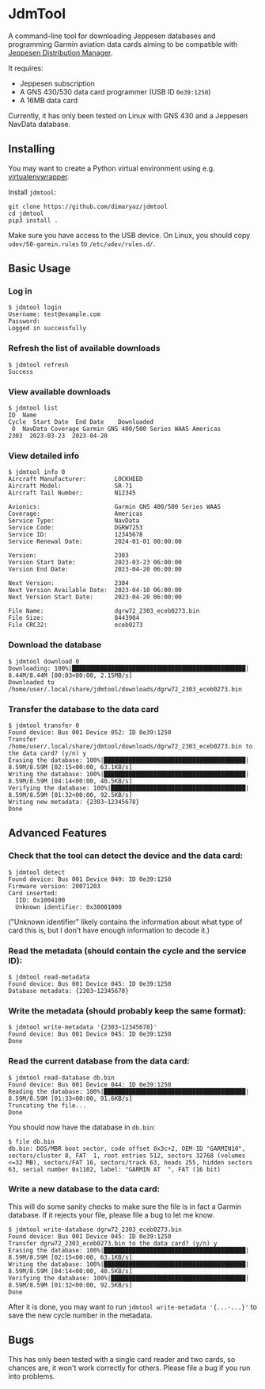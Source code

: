 # JdmTool

A command-line tool for downloading Jeppesen databases and programming Garmin aviation data cards aiming to be compatible with [Jeppesen Distribution Manager](https://ww2.jeppesen.com/data-solutions/jeppesen-distribution-manager/).

It requires:
- Jeppesen subscription
- A GNS 430/530 data card programmer (USB ID `0e39:1250`)
- A 16MB data card

Currently, it has only been tested on Linux with GNS 430 and a Jeppesen NavData database.

## Installing

You may want to create a Python virtual environment using e.g. [virtualenvwrapper](https://pypi.org/project/virtualenvwrapper/).

Install `jdmtool`:

```
git clone https://github.com/dimaryaz/jdmtool
cd jdmtool
pip3 install .
```

Make sure you have access to the USB device. On Linux, you should copy `udev/50-garmin.rules` to `/etc/udev/rules.d/`.

## Basic Usage

### Log in

```
$ jdmtool login
Username: test@example.com
Password: 
Logged in successfully
```

### Refresh the list of available downloads

```
$ jdmtool refresh
Success
```

### View available downloads

```
$ jdmtool list
ID  Name                                                                    Cycle  Start Date  End Date    Downloaded
 0  NavData Coverage Garmin GNS 400/500 Series WAAS Americas                 2303  2023-03-23  2023-04-20            
```

### View detailed info

```
$ jdmtool info 0
Aircraft Manufacturer:        LOCKHEED
Aircraft Model:               SR-71
Aircraft Tail Number:         N12345

Avionics:                     Garmin GNS 400/500 Series WAAS
Coverage:                     Americas
Service Type:                 NavData
Service Code:                 DGRW7253
Service ID:                   12345678
Service Renewal Date:         2024-01-01 00:00:00

Version:                      2303
Version Start Date:           2023-03-23 06:00:00
Version End Date:             2023-04-20 06:00:00

Next Version:                 2304
Next Version Available Date:  2023-04-10 06:00:00
Next Version Start Date:      2023-04-20 06:00:00

File Name:                    dgrw72_2303_eceb0273.bin
File Size:                    8443904
File CRC32:                   eceb0273
```

### Download the database

```
$ jdmtool download 0
Downloading: 100%|█████████████████████████████████████████████████| 8.44M/8.44M [00:03<00:00, 2.15MB/s]
Downloaded to /home/user/.local/share/jdmtool/downloads/dgrw72_2303_eceb0273.bin
```

### Transfer the database to the data card

```
$ jdmtool transfer 0
Found device: Bus 001 Device 052: ID 0e39:1250
Transfer /home/user/.local/share/jdmtool/downloads/dgrw72_2303_eceb0273.bin to the data card? (y/n) y
Erasing the database: 100%|████████████████████████████████████████| 8.59M/8.59M [02:15<00:00, 63.1KB/s]
Writing the database: 100%|████████████████████████████████████████| 8.59M/8.59M [04:14<00:00, 40.5KB/s]
Verifying the database: 100%|██████████████████████████████████████| 8.59M/8.59M [01:32<00:00, 92.5KB/s]
Writing new metadata: {2303~12345678}
Done
```

## Advanced Features

### Check that the tool can detect the device and the data card:

```
$ jdmtool detect
Found device: Bus 001 Device 049: ID 0e39:1250
Firmware version: 20071203
Card inserted:
  IID: 0x1004100
  Unknown identifier: 0x38001000
```

("Unknown identifier" likely contains the information about what type of card this is, but
I don't have enough information to decode it.)


### Read the metadata (should contain the cycle and the service ID):

```
$ jdmtool read-metadata
Found device: Bus 001 Device 045: ID 0e39:1250
Database metadata: {2303~12345678}
```

### Write the metadata (should probably keep the same format):

```
$ jdmtool write-metadata '{2303~12345678}'
Found device: Bus 001 Device 045: ID 0e39:1250
Done
```

### Read the current database from the data card:

```
$ jdmtool read-database db.bin
Found device: Bus 001 Device 044: ID 0e39:1250
Reading the database: 100%|████████████████████████████████████████| 8.59M/8.59M [01:33<00:00, 91.6KB/s]
Truncating the file...
Done
```

You should now have the database in `db.bin`:

```
$ file db.bin
db.bin: DOS/MBR boot sector, code offset 0x3c+2, OEM-ID "GARMIN10", sectors/cluster 8, FAT  1, root entries 512, sectors 32768 (volumes <=32 MB), sectors/FAT 16, sectors/track 63, heads 255, hidden sectors 63, serial number 0x1102, label: "GARMIN AT  ", FAT (16 bit)
```

### Write a new database to the data card:

This will do some sanity checks to make sure the file is in fact a Garmin database. If it rejects your file, please file a bug to let me know.

```
$ jdmtool write-database dgrw72_2303_eceb0273.bin
Found device: Bus 001 Device 045: ID 0e39:1250
Transfer dgrw72_2303_eceb0273.bin to the data card? (y/n) y
Erasing the database: 100%|████████████████████████████████████████| 8.59M/8.59M [02:15<00:00, 63.1KB/s]
Writing the database: 100%|████████████████████████████████████████| 8.59M/8.59M [04:14<00:00, 40.5KB/s]
Verifying the database: 100%|██████████████████████████████████████| 8.59M/8.59M [01:32<00:00, 92.5KB/s]
Done
```

After it is done, you may want to run `jdmtool write-metadata '{...-...}'` to save the new cycle number in the metadata.


## Bugs

This has only been tested with a single card reader and two cards, so chances are, it won't work correctly for others. Please file a bug if you run into problems.
